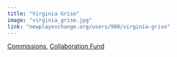 ```yaml
---
title: "Virginia Grise"
image: "virginia_grise.jpg"
link: "newplayexchange.org/users/900/virginia-grise"
---
```


[Commissions](/programs/commissions), [Collaboration Fund](/programs/collaboration-fund)